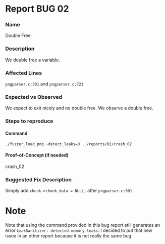 # Report BUG 02

### Name
Double Free

### Description
We double free a variable.

### Affected Lines
`pngparser.c:301` and `pngparser.c:721`

### Expected vs Observed
We expect to exit nicely and no double free. We observe a double free.

### Steps to reproduce
#### Command
`./fuzzer_load_png -detect_leaks=0 ../reports/02/crash_02`

#### Proof-of-Concept (if needed)
crash_02

### Suggested Fix Description
Simply add `chunk->chunk_data = NULL;` after `pngparser.c:301`

# Note
Note that using the command provided in this bug report still generates an error `LeakSanitizer: detected memory leaks`. I decided to put that new issue in an other report because it is not really the same bug.